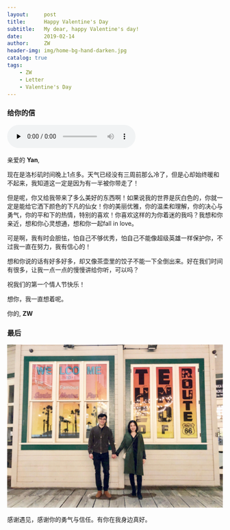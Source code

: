 ```yaml
---
layout:     post
title:      Happy Valentine's Day
subtitle:   My dear, happy Valentine's day!
date:       2019-02-14
author:     ZW
header-img: img/home-bg-hand-darken.jpg
catalog: true
tags:
    - ZW
    - Letter
    - Valentine's Day
---
```


### 给你的信

<audio id="audio" controls="" preload="none">
      <source id="mp3" src="https://raw.githubusercontent.com/project106/project106.github.io/master/audio/Perfect.mp3">
</audio>

亲爱的 **Yan**,

   现在是洛杉矶时间晚上1点多。天气已经没有三周前那么冷了，但是心却始终暖和不起来，我知道这一定是因为有一半被你带走了！
    
   但是呢，你又给我带来了多么美好的东西啊！如果说我的世界是灰白色的，你就一定是能给它洒下颜色的下凡的仙女！你的美丽优雅，你的温柔和理解，你的决心与勇气，你的平和下的热情，特别的喜欢！你喜欢这样的为你着迷的我吗？我想和你亲近，想和你心灵想通，想和你一起fall in love。
   
   可是啊，我有时会胆怯，怕自己不够优秀，怕自己不能像超级英雄一样保护你，不过我一直在努力，我有信心的！

   想和你说的话有好多好多，却又像茶壶里的饺子不能一下全倒出来。好在我们时间有很多，让我一点一点的慢慢讲给你听，可以吗？
   
   祝我们的第一个情人节快乐！
   
   想你，我一直想着呢。

你的,
**ZW**

### 最后
![](https://raw.githubusercontent.com/project106/project106.github.io/master/img/home-bg-us.jpeg)

感谢遇见，感谢你的勇气与信任。有你在我身边真好。
